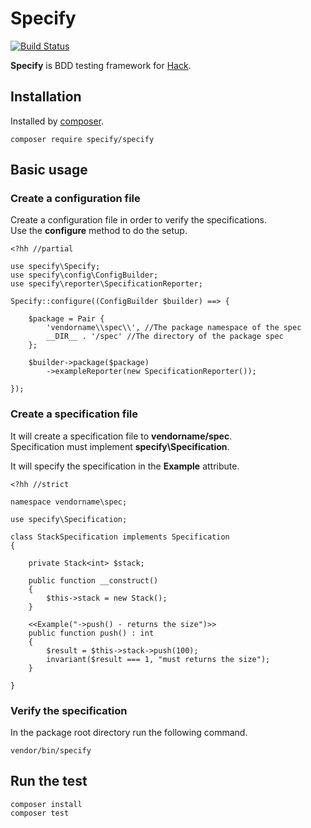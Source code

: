 Specify
============================

[![Build Status](https://travis-ci.org/hack-specify/specify.svg?branch=master)](https://travis-ci.org/hack-specify/specify)

**Specify** is BDD testing framework for [Hack](http://hacklang.org/).


Installation
----------------------------

Installed by [composer](https://getcomposer.org/).

	composer require specify/specify

Basic usage
----------------------------

### Create a configuration file

Create a configuration file in order to verify the specifications.  
Use the **configure** method to do the setup.  

```hack
<?hh //partial

use specify\Specify;
use specify\config\ConfigBuilder;
use specify\reporter\SpecificationReporter;

Specify::configure((ConfigBuilder $builder) ==> {

    $package = Pair {
        'vendorname\\spec\\', //The package namespace of the spec
        __DIR__ . '/spec' //The directory of the package spec
    };

    $builder->package($package)
        ->exampleReporter(new SpecificationReporter());

});
```

### Create a specification file

It will create a specification file to **vendorname/spec**.  
Specification must implement **specify\Specification**.  

It will specify the specification in the **Example** attribute.  

```hack
<?hh //strict

namespace vendorname\spec;

use specify\Specification;

class StackSpecification implements Specification
{

    private Stack<int> $stack;

    public function __construct()
    {
        $this->stack = new Stack();
    }

    <<Example("->push() - returns the size")>>
    public function push() : int
    {
        $result = $this->stack->push(100);
        invariant($result === 1, "must returns the size");
    }

}
```

### Verify the specification

In the package root directory run the following command.  

	vendor/bin/specify


Run the test
----------------------------

	composer install
	composer test
